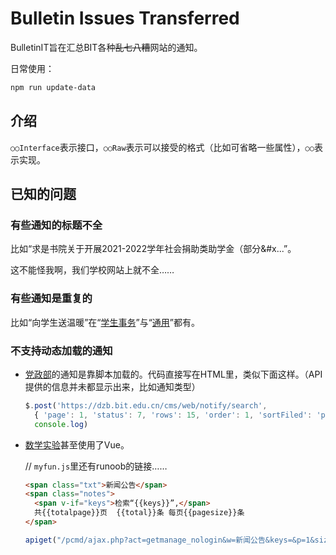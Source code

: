 # Bulletin Issues Transferred

BulletinIT旨在汇总BIT各种~~乱七八糟~~网站的通知。

日常使用：

```powershell
npm run update-data
```

## 介绍

`○○Interface`表示接口，`○○Raw`表示可以接受的格式（比如可省略一些属性），`○○`表示实现。

## 已知的问题

### 有些通知的标题不全

比如“求是书院关于开展2021-2022学年社会捐助类助学金（部分&#x...”。

这不能怪我啊，我们学校网站上就不全……

### 有些通知是重复的

比如“向学生送温暖”在“[学生事务](https://student.bit.edu.cn/tzgg/17ca66b568d84e6b9af9d8fb49aeeaa9.htm)”与“[通用](https://www.bit.edu.cn/tzgg17/wthd132/dbdb1970242341e098f2b16118a00a49.htm)”都有。

### 不支持动态加载的通知

- [党政部](https://dzb.bit.edu.cn/bftz/index.htm)的通知是靠脚本加载的。代码直接写在HTML里，类似下面这样。（API提供的信息并未都显示出来，比如通知类型）

  ```javascript
  $.post('https://dzb.bit.edu.cn/cms/web/notify/search',
    { 'page': 1, 'status': 7, 'rows': 15, 'order': 1, 'sortFiled': 'publishDate' },
    console.log)
  ```

- [数学实验](http://mec.bit.edu.cn/infos/index.html)甚至使用了Vue。

  // `myfun.js`里还有runoob的链接……

  ```html
  <span class="txt">新闻公告</span>
  <span class="notes">
    <span v-if="keys">检索“{{keys}}”,</span>
    共{{totalpage}}页  {{total}}条 每页{{pagesize}}条
  </span>
  ```

  ```javascript
  apiget("/pcmd/ajax.php?act=getmanage_nologin&w=新闻公告&keys=&p=1&size=10&by=undefined&order=undefined")
  ```